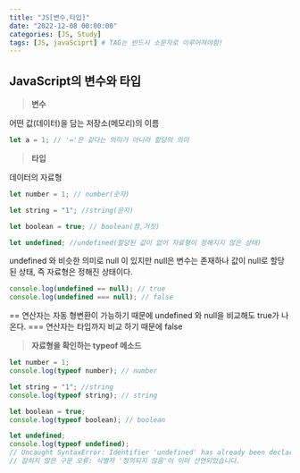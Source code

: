 ```yaml
---
title: "JS[변수,타입]"
date: "2022-12-08 00:00:00"
categories: [JS, Study]
tags: [JS, javaSciprt] # TAG는 반드시 소문자로 이루어져야함!
---
```


## JavaScript의 변수와 타입

> **변수**

어떤 값(데이터)을 담는 저장소(메모리)의 이름

```javascript
let a = 1; // '='은 같다는 의미가 아니라 할당의 의미
```

> **타입**

데이터의 자료형

```javascript
let number = 1; // number(숫자)

let string = "1"; //string(문자)

let boolean = true; // boolean(참,거짓)

let undefined; //undefined(할당된 값이 없어 자료형이 정해지지 않은 상태)
```

undefined 와 비슷한 의미로 null 이 있지만 null은 변수는 존재하나 값이 null로 할당된 상태, 즉 자료형은 정해진 상태이다.

```javascript
console.log(undefined == null); // true
console.log(undefined === null); // false
```

== 연산자는 자동 형변환이 가능하기 때문에 undefined 와 null을 비교해도 true가 나온다.
=== 연산자는 타입까지 비교 하기 때문에 false

> **자료형을 확인하는 typeof 메소드**

```javascript
let number = 1;
console.log(typeof number); // number

let string = "1"; //string
console.log(typeof string); // string

let boolean = true;
console.log(typeof boolean); // boolean

let undefined;
console.log(typeof undefined);
// Uncaught SyntaxError: Identifier 'undefined' has already been declared
// 잡히지 않은 구문 오류: 식별자 '정의되지 않음'이 이미 선언되었습니다.
```
